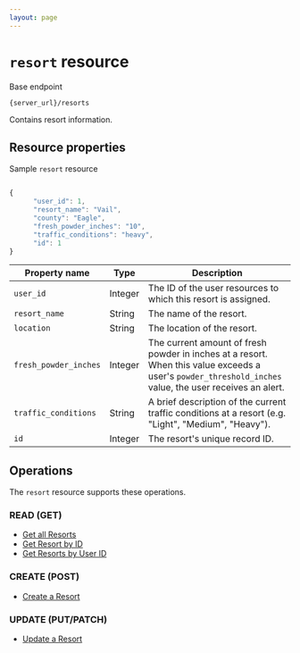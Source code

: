 ```yaml
---
layout: page
---
```

# `resort` resource

Base endpoint

```shell
{server_url}/resorts
```

Contains resort information.

## Resource properties

Sample `resort` resource

```js

{
      "user_id": 1,
      "resort_name": "Vail",
      "county": "Eagle",
      "fresh_powder_inches": "10",
      "traffic_conditions": "heavy",
      "id": 1
}
```

| Property name | Type | Description |
| ------------- | ----------- | ----------- |
| `user_id` | Integer | The ID of the user resources to which this resort is assigned. |
| `resort_name` | String | The name of the resort. |
| `location` | String | The location of the resort. |
| `fresh_powder_inches` | Integer | The current amount of fresh powder in inches at a resort. When this value exceeds a user's `powder_threshold_inches` value, the user receives an alert. |
| `traffic_conditions` | String | A brief description of the current traffic conditions at a resort (e.g. "Light", "Medium", "Heavy"). |
| `id` | Integer | The resort's unique record ID. |

## Operations

The `resort` resource supports these operations.

### READ (GET)

* [Get all Resorts](/ski-powder-alert-service/api/resorts-get-resort-by-user-id)
* [Get Resort by ID](/ski-powder-alert-service/api/resorts-get-resort-by-id)
* [Get Resorts by User ID](/ski-powder-alert-service/api/resorts-get-resort-by-user-id)

### CREATE (POST)

* [Create a Resort](/ski-powder-alert-service/api/resorts-create-resort)

### UPDATE (PUT/PATCH)

* [Update a Resort](/ski-powder-alert-service/api/resorts-update-resort-by-id)
